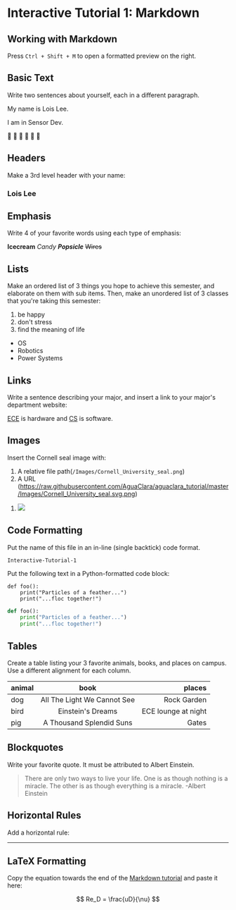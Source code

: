 # Interactive Tutorial 1: Markdown

## Working with Markdown

Press `Ctrl + Shift + M` to open a formatted preview on the right.

## Basic Text

Write two sentences about yourself, each in a different paragraph.

My name is Lois Lee.

I am in Sensor Dev.

:tada:  :tada:  :tada:  :tada:  :tada:  :tada:



## Headers

Make a 3rd level header with your name:
### Lois Lee

## Emphasis

Write 4 of your favorite words using each type of emphasis:

<!--- Write your answer here. --->
**Icecream**
*Candy*
***Popsicle***
~~Wires~~


## Lists

Make an ordered list of 3 things you hope to achieve this semester, and elaborate on them with sub items. Then, make an unordered list of 3 classes that you're taking this semester:

1. be happy
2. don't stress
3. find the meaning of life

* OS
* Robotics
* Power Systems
<!--- Write your answer here. --->

## Links

Write a sentence describing your major, and insert a link to your major's department website:

<!--- Write your answer here. --->
[ECE](https://www.ece.cornell.edu/) is hardware and [CS](https://www.cs.cornell.edu/) is software.


## Images

Insert the Cornell seal image with:
  1. A relative file path(`/Images/Cornell_University_seal.png`)
  2. A URL (https://raw.githubusercontent.com/AguaClara/aguaclara_tutorial/master/Images/Cornell_University_seal.svg.png)

<!--- Write your answer here. --->
1. ![](`/Images/Cornell_University_seal.png`)

## Code Formatting

Put the name of this file in an in-line (single backtick) code format.

`Interactive-Tutorial-1`

Put the following text in a Python-formatted code block:

```
def foo():
    print("Particles of a feather...")
    print("...floc together!")
```

<!-- Write your answer here. -->
```python
def foo():
    print("Particles of a feather...")
    print("...floc together!")
```

## Tables

Create a table listing your 3 favorite animals, books, and places on campus. Use a different alignment for each column.

<!--- Write your answer here. --->

| animal | book | places |
|:------ |:----:| ------:|
| dog    |  All The Light We Cannot See  |      Rock Garden|
|      bird  |  Einstein's Dreams    |  ECE lounge at night      |
|     pig   |  A Thousand Splendid Suns    |   Gates     |
## Blockquotes

Write your favorite quote. It must be attributed to Albert Einstein.

> There are only two ways to live your life. One is as though nothing is a miracle. The other is as though everything is a miracle.
>-Albert Einstein

## Horizontal Rules

Add a horizontal rule:

___

## LaTeX Formatting

Copy the equation towards the end of the [Markdown tutorial](https://github.com/AguaClara/aguaclara_tutorial/wiki/Markdown#latex-formatting) and paste it here:

$$ Re_D = \frac{uD}{\nu} $$

<!-- Write your answer here. -->
